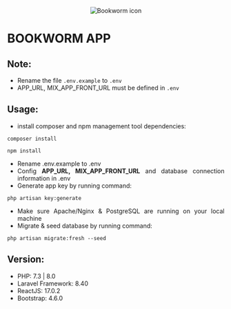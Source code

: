 <div align="justify">

<div align="center">

![Bookworm icon](./resources/assets/bookworm_icon.svg)

</div>

# BOOKWORM APP

## Note:
* Rename the file `.env.example` to `.env`
* APP_URL, MIX_APP_FRONT_URL must be defined in `.env`

## Usage:

* install composer and npm management tool dependencies:

```console
composer install
```
```console
npm install
```

* Rename .env.example to .env
* Config **APP_URL, MIX_APP_FRONT_URL** and database connection information in .env
* Generate app key by running command:
```console
php artisan key:generate
```
* Make sure Apache/Nginx & PostgreSQL are running
on your local machine
* Migrate & seed database by running command:
```console
php artisan migrate:fresh --seed
```

## Version:

* PHP: 7.3 | 8.0
* Laravel Framework: 8.40
* ReactJS: 17.0.2
* Bootstrap: 4.6.0

</div>
